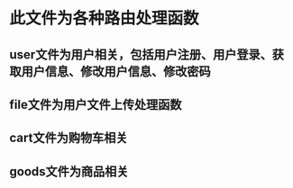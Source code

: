 # 此文件为各种路由处理函数

## user文件为用户相关，包括用户注册、用户登录、获取用户信息、修改用户信息、修改密码
## file文件为用户文件上传处理函数
## cart文件为购物车相关
## goods文件为商品相关